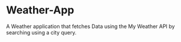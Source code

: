 # Weather-App

A Weather application that fetches Data using the My Weather API by searching using a city query.
